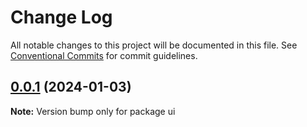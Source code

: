# Change Log

All notable changes to this project will be documented in this file.
See [Conventional Commits](https://conventionalcommits.org) for commit guidelines.

## [0.0.1](https://github.com/wellgrisa/docker-elastic-beanstalk-up/compare/ui@0.0.1-alpha.0...ui@0.0.1) (2024-01-03)

**Note:** Version bump only for package ui
